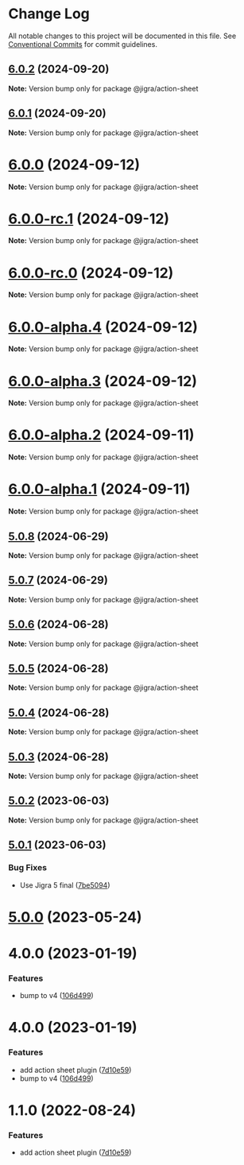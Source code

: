 # Change Log

All notable changes to this project will be documented in this file.
See [Conventional Commits](https://conventionalcommits.org) for commit guidelines.

## [6.0.2](https://github.com/familyjs/jigra-plugins/compare/@jigra/action-sheet@6.0.1...@jigra/action-sheet@6.0.2) (2024-09-20)

**Note:** Version bump only for package @jigra/action-sheet

## [6.0.1](https://github.com/familyjs/jigra-plugins/compare/@jigra/action-sheet@6.0.0...@jigra/action-sheet@6.0.1) (2024-09-20)

**Note:** Version bump only for package @jigra/action-sheet

# [6.0.0](https://github.com/familyjs/jigra-plugins/compare/@jigra/action-sheet@6.0.0-rc.1...@jigra/action-sheet@6.0.0) (2024-09-12)

**Note:** Version bump only for package @jigra/action-sheet

# [6.0.0-rc.1](https://github.com/familyjs/jigra-plugins/compare/@jigra/action-sheet@6.0.0-rc.0...@jigra/action-sheet@6.0.0-rc.1) (2024-09-12)

**Note:** Version bump only for package @jigra/action-sheet

# [6.0.0-rc.0](https://github.com/familyjs/jigra-plugins/compare/@jigra/action-sheet@6.0.0-alpha.4...@jigra/action-sheet@6.0.0-rc.0) (2024-09-12)

**Note:** Version bump only for package @jigra/action-sheet

# [6.0.0-alpha.4](https://github.com/familyjs/jigra-plugins/compare/@jigra/action-sheet@6.0.0-alpha.3...@jigra/action-sheet@6.0.0-alpha.4) (2024-09-12)

**Note:** Version bump only for package @jigra/action-sheet

# [6.0.0-alpha.3](https://github.com/familyjs/jigra-plugins/compare/@jigra/action-sheet@6.0.0-alpha.2...@jigra/action-sheet@6.0.0-alpha.3) (2024-09-12)

**Note:** Version bump only for package @jigra/action-sheet

# [6.0.0-alpha.2](https://github.com/familyjs/jigra-plugins/compare/@jigra/action-sheet@6.0.0-alpha.1...@jigra/action-sheet@6.0.0-alpha.2) (2024-09-11)

**Note:** Version bump only for package @jigra/action-sheet

# [6.0.0-alpha.1](https://github.com/familyjs/jigra-plugins/compare/@jigra/action-sheet@5.0.8...@jigra/action-sheet@6.0.0-alpha.1) (2024-09-11)

**Note:** Version bump only for package @jigra/action-sheet

## [5.0.8](https://github.com/familyjs/jigra-plugins/compare/@jigra/action-sheet@5.0.7...@jigra/action-sheet@5.0.8) (2024-06-29)

**Note:** Version bump only for package @jigra/action-sheet

## [5.0.7](https://github.com/familyjs/jigra-plugins/compare/@jigra/action-sheet@5.0.6...@jigra/action-sheet@5.0.7) (2024-06-29)

**Note:** Version bump only for package @jigra/action-sheet

## [5.0.6](https://github.com/familyjs/jigra-plugins/compare/@jigra/action-sheet@5.0.5...@jigra/action-sheet@5.0.6) (2024-06-28)

**Note:** Version bump only for package @jigra/action-sheet

## [5.0.5](https://github.com/familyjs/jigra-plugins/compare/@jigra/action-sheet@5.0.4...@jigra/action-sheet@5.0.5) (2024-06-28)

**Note:** Version bump only for package @jigra/action-sheet

## [5.0.4](https://github.com/familyjs/jigra-plugins/compare/@jigra/action-sheet@5.0.3...@jigra/action-sheet@5.0.4) (2024-06-28)

**Note:** Version bump only for package @jigra/action-sheet

## [5.0.3](https://github.com/familyjs/jigra-plugins/compare/@jigra/action-sheet@5.0.2...@jigra/action-sheet@5.0.3) (2024-06-28)

**Note:** Version bump only for package @jigra/action-sheet

## [5.0.2](https://github.com/familyjs/jigra-plugins/compare/@jigra/action-sheet@5.0.1...@jigra/action-sheet@5.0.2) (2023-06-03)

**Note:** Version bump only for package @jigra/action-sheet

## [5.0.1](https://github.com/familyjs/jigra-plugins/compare/@jigra/action-sheet@5.0.0...@jigra/action-sheet@5.0.1) (2023-06-03)

### Bug Fixes

- Use Jigra 5 final ([7be5094](https://github.com/familyjs/jigra-plugins/commit/7be509425c5cc9f21b1f9e78794b2c6b76ca7702))

# [5.0.0](https://github.com/familyjs/jigra-plugins/compare/@jigra/action-sheet@1.1.0...@jigra/action-sheet@5.0.0) (2023-05-24)

# 4.0.0 (2023-01-19)

### Features

- bump to v4 ([106d499](https://github.com/familyjs/jigra-plugins/commit/106d49991e82a0505a82571530b73fcda020e7e4))

# 4.0.0 (2023-01-19)

### Features

- add action sheet plugin ([7d10e59](https://github.com/navify/jigra-plugins/commit/7d10e596f8731f79d9fed4082a5d06db679a8522))
- bump to v4 ([106d499](https://github.com/navify/jigra-plugins/commit/106d49991e82a0505a82571530b73fcda020e7e4))

# 1.1.0 (2022-08-24)

### Features

- add action sheet plugin ([7d10e59](https://github.com/navify/jigra-plugins/commit/7d10e596f8731f79d9fed4082a5d06db679a8522))
